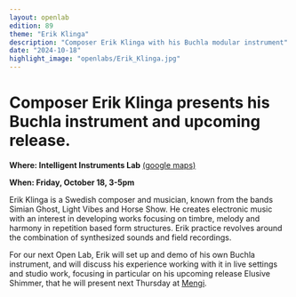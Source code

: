```yaml
---
layout: openlab
edition: 89
theme: "Erik Klinga"
description: "Composer Erik Klinga with his Buchla modular instrument"
date: "2024-10-18"
highlight_image: "openlabs/Erik_Klinga.jpg"
---
```


<script>
    import CaptionedImage from "../../components/Images/CaptionedImage.svelte"
</script>

# Composer Erik Klinga presents his Buchla instrument and upcoming release.

**Where: Intelligent Instruments Lab** [(google maps)]([url](https://maps.app.goo.gl/QAgZdx3r5fFfV2Kt5))

**When: Friday, October 18, 3-5pm**

Erik Klinga is a Swedish composer and musician, known from the bands Simian Ghost, Light Vibes and Horse Show. He creates electronic music with an interest in developing works focusing on timbre, melody and harmony in repetition based form structures. Erik practice revolves around the combination of synthesized sounds and field recordings. 

For our next Open Lab, Erik will set up and demo of his own Buchla instrument, and will discuss his experience working with it in live settings and studio work, focusing in particular on his upcoming release Elusive Shimmer, that he will present next Thursday at [Mengi](https://fb.me/e/hSxKeRuYx).

<CaptionedImage
    src="openlabs/Erik_Klinga.jpg"
    alt="Composer Erik Klinga." 
    caption="Composer Erik Klinga"/>

